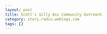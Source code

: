 ```yaml
---
layout: post
title: Scott's Silly Ass Community Outreach
category: story.radio.weblogs.com
tags: []
---
```

<head>
<meta http-equiv="Content-Type" content="text/html; charset=UTF-8">
    <meta http-equiv="Expires" content="Mon, 01 Jan 1990 01:00:00 GMT">
    <title>Scott's Silly Ass Community Outreach</title>
    <style type="text/css">
      body {
        margin-top: 0px;
        margin-left: 0px;
        margin-right: 0px;
        margin-bottom: 0px;
        }

      body, td, p {
        font-family: verdana, sans-serif;
        font-size: 90%;
        }

      h2 { 
        font-family: Verdana, Arial, Helvetica, sans-serif; font-size: 24px; font-weight: bold
        }
      .header {
        font-family: Verdana, Arial, Helvetica, sans-serif; font-size: 40px; font-weight: bold
        }
      .realsmall {
        font-family: Verdana, Arial, Helvetica, sans-serif; font-size: 9px;
        }
      .small {
        font-family: Verdana, Arial, Helvetica, sans-serif; font-size: 10px;
        }
      </style>
    </head>

| 

 |

| ![](http://radio.weblogs.com/0103807/images/trans60x60.gif)  
 | Last updated: 7/4/2002; 8:12:00 AM  
 | ![](http://radio.weblogs.com/0103807/images/trans60x60.gif) |

| ![](http://radio.weblogs.com/0103807/images/trans60x1.gif)  
 | 

<font size="+3"><b><a href="http://radio.weblogs.com/0103807/" style="color:black; text-decoration:none">The FuzzyBlog!</a></b></font>  
_Marketing 101. Consulting 101. PHP Consulting. Random geeky stuff. I Blog Therefore I Am._

<font size="+1"><b>Scott's Silly Ass Community Outreach</b></font>

==\> [PEOPLE AVAILABLE FOR WORK HERE!](http://radio.weblogs.com/0103807/stories/2002/05/27/bloggersAvailableForHire.html) \<==

I keep hearing from people World Wide (the U.S, Italy, Australia, ...) reading my stuff on marketing and consulting that:

1. They hate their job OR 
2. They hate their boss OR 
3. They are laid off OR 
4. Not doing work they are skilled at (most aren't flipping burgers but the times are dry, dry indeed)

So here's the idea -- **use bloggers to help bloggers**.&nbsp; Here's a bit of background on me: I do consulting myself and I develop software products for sale (no, nothing has shipped yet, but, soon, I'll make Outlook suck less for you) and I develop web services that I'm silly enough to think people might pay me for (yeah right!, I'm dreaming...).&nbsp;

Anyway here's the deal:

1. Drop me a resume in RTF, ASCII, HTML or PDF format -- send it to [resume@fuzzygroup.com](mailto:resume@fuzzygroup.com).&nbsp; Send it as word and [I'll just be scared of it](http://radio.weblogs.com/0103807/2002/05/09.html#a116) and ask for it in RTF. 
2. Send it as an attachment. 
3. In the subject line put something intelligible like "Webmaster | Italy | Want Full Time" or "Designer | Netherlands | Consulting". 
4. In the body of the email give me a description of you or just nothing at all. 
5. I'll do this with it 
  - Post it to a "Looking for Work" link off my blog on a prominent place 
  - Ask others to add this link to their blog 
  - Write some silly PHP code to make this better.&nbsp; Example: we could write an RSS output from these 
  - Post the resumes as downloadable files
6. If I can throw work your way like [Doing the Right Thing](http://radio.weblogs.com/0103807/2002/05/23.html#a184) or pull into some silly project of mine that pays dollars, I will.&nbsp; I'm not building a consulting empire at all -- just making a living -- and happy to help others if I can.

And, if you're a PHP geek and you want to pitch in on this or something else since you might be out of work and just bored, I've got the hardware and disc space.&nbsp; I know what I need, I know how to manage engineers, I have pretty good ethics and I'm a pretty easy guy to work with.&nbsp; For the obvious security reasons, I'm not big into giving people server logins on my box so it helps if you have your own hardware.&nbsp; I'm wrestling with the whole Open Source issues now so I can't say what if any license we're using but I think you can trust me.&nbsp; I will tell you in advance that if you're going to say Yes and then just drop it, I'd prefer that you didn't.&nbsp; I don't want to waste my time or yours.

Ethics:

- [Golden Rule](http://radio.weblogs.com/0103807/stories/2002/05/22/whatViolatingTheGoldenRuleMeansInAnEraOfBlogging.html)
- [Doing the Right Thing](http://radio.weblogs.com/0103807/2002/05/23.html#a184)

Managing Engineers & Software Development

- [Extreme Development Management](http://radio.weblogs.com/0103807/2002/05/23.html#a186)
- [My Time is Valuable Too](http://radio.weblogs.com/0103807/2002/05/14.html#a151) 

  
  

<script language="JavaScript" type="text/javascript"><!--
	var imageUrl = "http://subhonker6.userland.com/weblogStats/count.gif";
	var imageTag = "<img src=\"" + imageUrl + "?group=radio1&usernum=103807&referer=" + escape (document.referrer) + "\" height=\"1\" width=\"1\">";
	document.write (imageTag);
	//--></script>

 | ![](http://radio.weblogs.com/0103807/images/trans60x1.gif)  
 |
| ![](http://radio.weblogs.com/0103807/images/trans60x60.gif)  
 | Copyright 2002 © The FuzzyStuff  
 | ![](http://radio.weblogs.com/0103807/images/trans60x60.gif)  
 |

